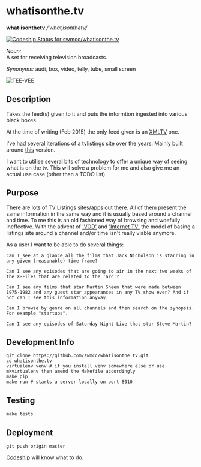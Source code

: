 # whatisonthe.tv 

**what·isonthetv**  */ˈwhatˌisonthetv/*

[ ![Codeship Status for swmcc/whatisonthe.tv](https://codeship.com/projects/11a1b900-8f7f-0132-6404-6add16588dd2/status?branch=master)](https://codeship.com/projects/61263)

*Noun:*  
A set for receiving television broadcasts.

*Synonyms:*	
audi, box, video, telly, tube, small screen

![TEE-VEE](http://f.cl.ly/items/3d0M1Z113y2L2A2r293U/Old-School-TV-television-296019_1544_1500.jpg "TEE-VEE")

## Description

Takes the feed(s) given to it and puts the informtion ingested into various
black boxes.

At the time of writing (Feb 2015) the only feed given is an [XMLTV](http://wiki.xmltv.org/index.php/Main_Page) one.

I've had several iterations of a tvlistings site over the years. Mainly built 
around [this](https://github.com/swmcc/TV-Listings) version. 

I want to utilise several bits of technology to offer a unique way of seeing what is on the tv.
This will solve a problem for me and also give me an actual use case (other than a TODO list).

## Purpose

There are lots of TV Listings sites/apps out there. All of them present the same information in the same way and it is usually based around a channel and time.
To me this is an old fashioned way of browsing and woefully ineffective. With the advent of ['VOD'](http://en.wikipedia.org/wiki/Video_on_demand) and ['Internet TV'](http://en.wikipedia.org/wiki/Internet_television) the model of basing a listings site around a channel and/or time isn't really viable anymore.

As a user I want to be able to do several things:

 ```Can I see at a glance all the films that Jack Nicholson is starring in any given (reasonable) time frame?```

 ```Can I see any episodes that are going to air in the next two weeks of the X-Files that are related to the 'arc'?```

 ```Can I see any films that star Martin Sheen that were made between 1975-1982 and any guest star appearances in any TV show ever? And if not can I see this information anyway.```

 ```Can I browse by genre on all channels and then search on the synopsis. For example "startups".```

 ```Can I see any episodes of Saturday Night Live that star Steve Martin?```

## Development Info

```
git clone https://github.com/swmcc/whatisonthe.tv.git 
cd whatisonthe.tv 
virtualenv venv # if you install venv somewhere else or use mkvirtualenv then amend the Makefile accordingly
make pip
make run # starts a server locally on port 8010 
```

## Testing

```make tests```

## Deployment

```git push origin master```

[Codeship](http://www.codeship.com) will know what to do.
